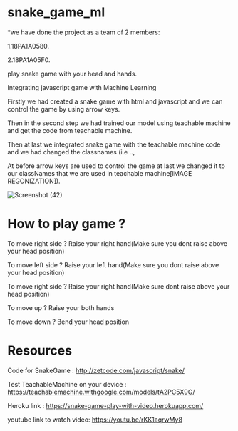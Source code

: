 # snake_game_ml
*we have done the project as a team of 2 members:

1.18PA1A0580.

2.18PA1A05F0.

play snake game with your head and hands.

Integrating javascript game with Machine Learning

Firstly we had created a snake game with html and javascript and we can control the game by using arrow keys.

Then in the second step we had trained our model using teachable machine and get the code from teachable machine.

Then at last we integrated snake game with the teachable machine code and we had changed the classnames
(i.e ..,

At before arrow keys are used to control the game at last we changed it to our classNames that we are used in teachable machine[IMAGE REGONIZATION]).

![Screenshot (42)](https://user-images.githubusercontent.com/73058239/105607253-d6494a80-5dc5-11eb-85aa-8742a0e23885.png)

# How to play game ?

To move right side ? Raise  your right hand(Make sure you dont raise above your head position)

To move left side ? Raise  your left hand(Make sure you dont raise above your head position)

To move right side ? Raise  your right hand(Make sure dont raise above your head position)

To move up ? Raise  your both hands

To move down ? Bend your head position


# Resources 

Code for SnakeGame : http://zetcode.com/javascript/snake/ 

Test TeachableMachine on your device : https://teachablemachine.withgoogle.com/models/tA2PC5X9G/

Heroku link : https://snake-game-play-with-video.herokuapp.com/

youtube link to watch video: https://youtu.be/rKK1aqrwMy8




